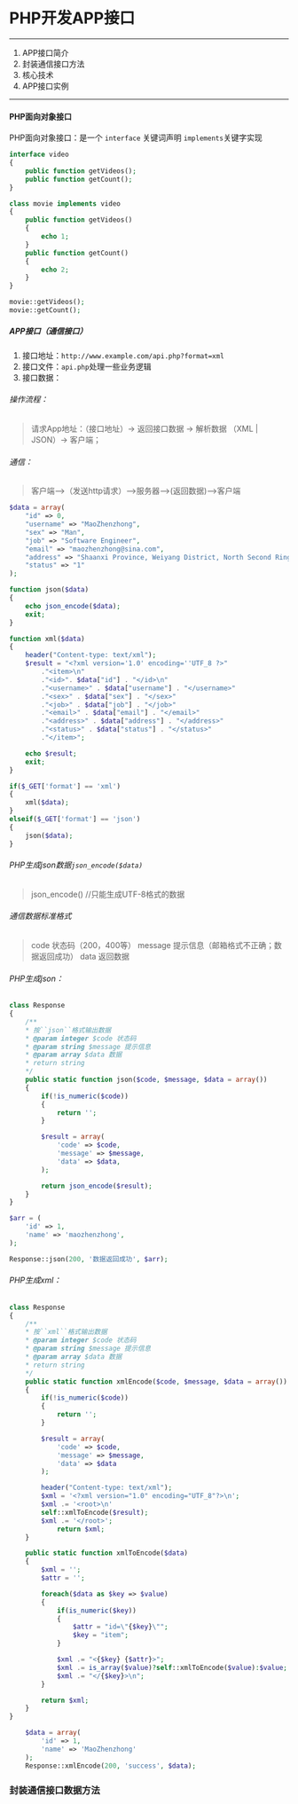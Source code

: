 # PHP开发APP接口

***

1.  APP接口简介
2. 封装通信接口方法
3. 核心技术
4. APP接口实例

***

#### PHP面向对象接口

PHP面向对象接口：是一个 ``interface`` 关键词声明 ``implements``关键字实现 

```PHP
interface video
{
	public function getVideos();
	public function getCount();
}

class movie implements video
{
	public function getVideos()
	{
		echo 1;
	}
	public function getCount()
	{
		echo 2;
	}
}

movie::getVideos();
movie::getCount();
```

##### APP接口（通信接口）

1. 接口地址：```http://www.example.com/api.php?format=xml```
2. 接口文件：```api.php```处理一些业务逻辑
3. 接口数据：

###### 操作流程：

> 请求App地址：（接口地址）-> 返回接口数据 -> 解析数据 （XML | JSON）-> 客户端；

###### 通信：

> 客户端-->（发送http请求）-->服务器-->(返回数据)-->客户端

```PHP
$data = array(
	"id" => 0,
	"username" => "MaoZhenzhong",
	"sex" => "Man",
	"job" => "Software Engineer",
	"email" => "maozhenzhong@sina.com",
	"address" => "Shaanxi Province, Weiyang District, North Second Ring Road on the 8th Jintai Fortune Center A1401",
	"status" => "1"
);

function json($data)
{
	echo json_encode($data);
	exit;
}

function xml($data)
{
	header("Content-type: text/xml");
	$result = "<?xml version='1.0' encoding=''UTF_8 ?>"
		."<item>\n"
		."<id>". $data["id"] . "</id>\n"
		."<username>" . $data["username"] . "</username>"
		."<sex>" . $data["sex"] . "</sex>"
		."<job>" . $data["job"] . "</job>"
		."<email>" . $data["email"] . "</email>"
		."<address>" . $data["address"] . "</address>"
		."<status>" . $data["status"] . "</status>"
		."</item>";

	echo $result; 
	exit;
}

if($_GET['format'] == 'xml')
{
	xml($data);
}
elseif($_GET['format'] == 'json')
{
	json($data);
}

```

###### PHP生成json数据```json_encode($data)```

> json_encode() //只能生成UTF-8格式的数据

###### 通信数据标准格式

> code 		状态码（200，400等）
> message 	提示信息（邮箱格式不正确；数据返回成功）
> data 			返回数据

###### PHP生成json：

```PHP
class Response
{
	/**
	* 按``json``格式输出数据
	* @param integer $code 状态码
	* @param string $message 提示信息
	* @param array $data 数据
	* return string
	*/
	public static function json($code, $message, $data = array())
	{
		if(!is_numeric($code))
		{
			return '';
		}

		$result = array(
			'code' => $code,
			'message' => $message,
			'data' => $data,
		);

		return json_encode($result);
	}
}
```

```PHP
$arr = (
	'id' => 1,
	'name' => 'maozhenzhong',
);

Response::json(200, '数据返回成功', $arr);
```

###### PHP生成xml：

```PHP
class Response
{
	/**
	* 按``xml``格式输出数据
	* @param integer $code 状态码
	* @param string $message 提示信息
	* @param array $data 数据
	* return string
	*/
	public static function xmlEncode($code, $message, $data = array())
	{
		if(!is_numeric($code))
		{
			return '';
		}

		$result = array(
			'code' => $code,
			'message' => $message,
			'data' => $data
		);

		header("Content-type: text/xml");
		$xml = '<?xml version="1.0" encoding="UTF_8"?>\n';
		$xml .= '<root>\n'
		self::xmlToEncode($result);
		$xml .= '</root>';
			return $xml;
	}

	public static function xmlToEncode($data)
	{
		$xml = '';
		$attr = '';

		foreach($data as $key => $value)
		{
			if(is_numeric($key))
			{
				$attr = "id=\"{$key}\"";
				$key = "item";
			}

			$xml .= "<{$key} {$attr}>";
			$xml .= is_array($value)?self::xmlToEncode($value):$value;
			$xml .= "</{$key}>\n";
		}

		return $xml;
	}
}
```

```PHP
	$data = array(
		'id' => 1,
		'name' => 'MaoZhenzhong'
	);
	Response::xmlEncode(200, 'success', $data);
```
### 封装通信接口数据方法

###### 